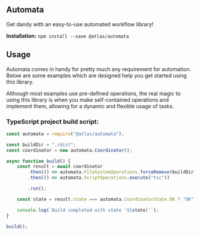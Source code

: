 ## Automata

Get dandy with an easy-to-use automated workflow library!

**Installation:** `npm install --save @atlas/automata`

## Usage

Automata comes in handy for pretty much any requirement for automation. Below are some examples which are designed help you get started using this library.

Although most examples use pre-defined operations, the real magic to using this library is when you make self-contained operations and implement them, allowing for a dynamic and flexible usage of tasks.

### TypeScript project build script:
```js
const automata = require("@atlas/automata");

const buildDir = "./dist";
const coordinator = new automata.Coordinator();

async function build() {
    const result = await coordinator
        .then(() => automata.FileSystemOperations.forceRemove(buildDir))
        .then(() => automata.ScriptOperations.execute("tsc"))

        .run();

    const state = result.state === automata.CoordinatorState.OK ? "OK" : "FAIL";

    console.log(`Build completed with state '${state}'`);
}

build();
```